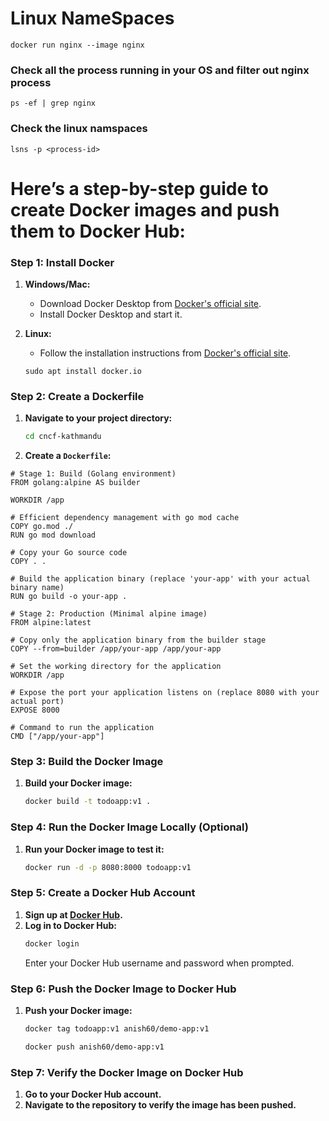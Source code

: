 # Linux NameSpaces

```
docker run nginx --image nginx 

```
### Check all the process running in your OS  and filter out nginx process 

```
ps -ef | grep nginx 
```

### Check the linux namspaces 

``` 
lsns -p <process-id>
```

# Here’s a step-by-step guide to create Docker images and push them to Docker Hub:

### Step 1: Install Docker
1. **Windows/Mac:**
   - Download Docker Desktop from [Docker's official site](https://www.docker.com/products/docker-desktop).
   - Install Docker Desktop and start it.

2. **Linux:**
   - Follow the installation instructions from [Docker's official site](https://docs.docker.com/engine/install/).
   ```
   sudo apt install docker.io
   ```

### Step 2: Create a Dockerfile
1. **Navigate to your project directory:**
   ```bash
   cd cncf-kathmandu
   ```

2. **Create a `Dockerfile`:**
```
# Stage 1: Build (Golang environment)
FROM golang:alpine AS builder

WORKDIR /app

# Efficient dependency management with go mod cache
COPY go.mod ./
RUN go mod download

# Copy your Go source code
COPY . .

# Build the application binary (replace 'your-app' with your actual binary name)
RUN go build -o your-app .

# Stage 2: Production (Minimal alpine image)
FROM alpine:latest

# Copy only the application binary from the builder stage
COPY --from=builder /app/your-app /app/your-app

# Set the working directory for the application
WORKDIR /app

# Expose the port your application listens on (replace 8080 with your actual port)
EXPOSE 8000

# Command to run the application
CMD ["/app/your-app"]
```

### Step 3: Build the Docker Image
1. **Build your Docker image:**
   ```bash
   docker build -t todoapp:v1 .
   ```

### Step 4: Run the Docker Image Locally (Optional)
1. **Run your Docker image to test it:**
  
   ```bash
   docker run -d -p 8080:8000 todoapp:v1
   ```

### Step 5: Create a Docker Hub Account
1. **Sign up at [Docker Hub](https://hub.docker.com/signup).**
2. **Log in to Docker Hub:**
   ```bash
   docker login
   ```
   Enter your Docker Hub username and password when prompted.

### Step 6: Push the Docker Image to Docker Hub
1. **Push your Docker image:**
   ```bash
   docker tag todoapp:v1 anish60/demo-app:v1
   ```
   
   ```bash
   docker push anish60/demo-app:v1
   ```

### Step 7: Verify the Docker Image on Docker Hub
1. **Go to your Docker Hub account.**
2. **Navigate to the repository to verify the image has been pushed.**

